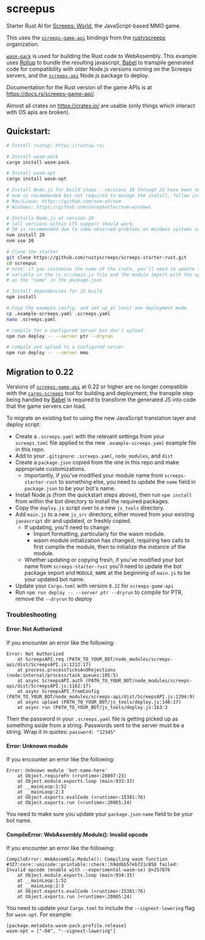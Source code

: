 # screepus

Starter Rust AI for [Screeps: World][screeps], the JavaScript-based MMO game.

This uses the [`screeps-game-api`] bindings from the [rustyscreeps] organization.

[`wasm-pack`] is used for building the Rust code to WebAssembly. This example uses [Rollup] to
bundle the resulting javascript, [Babel] to transpile generated code for compatibility with older
Node.js versions running on the Screeps servers, and the [`screeps-api`] Node.js package to deploy.

Documentation for the Rust version of the game APIs is at https://docs.rs/screeps-game-api/.

Almost all crates on https://crates.io/ are usable (only things which interact with OS
apis are broken).

## Quickstart:

```sh
# Install rustup: https://rustup.rs/

# Install wasm-pack
cargo install wasm-pack

# Install wasm-opt
cargo install wasm-opt

# Install Node.js for build steps - versions 16 through 22 have been tested, any should work
# nvm is recommended but not required to manage the install, follow instructions at:
# Mac/Linux: https://github.com/nvm-sh/nvm
# Windows: https://github.com/coreybutler/nvm-windows

# Installs Node.js at version 20
# (all versions within LTS support should work;
# 20 is recommended due to some observed problems on Windows systems using 22)
nvm install 20
nvm use 20

# Clone the starter
git clone https://github.com/rustyscreeps/screeps-starter-rust.git
cd screepus
# note: if you customize the name of the crate, you'll need to update the MODULE_NAME
# variable in the js_src/main.js file and the module import with the updated name, as well
# as the "name" in the package.json

# Install dependencies for JS build
npm install

# Copy the example config, and set up at least one deployment mode.
cp .example-screeps.yaml .screeps.yaml
nano .screeps.yaml

# compile for a configured server but don't upload
npm run deploy -- --server ptr --dryrun

# compile and upload to a configured server
npm run deploy -- --server mmo
```

## Migration to 0.22

Versions of [`screeps-game-api`] at 0.22 or higher are no longer compatible with the
[`cargo-screeps`] tool for building and deployment; the transpile step being handled by [Babel] is
required to transform the generated JS into code that the game servers can load.

To migrate an existing bot to using the new JavaScript translation layer and deploy script:

- Create a `.screeps.yaml` with the relevant settings from your `screeps.toml` file applied to the
  new `.example-screeps.yaml` example file in this repo.
- Add to your `.gitignore`: `.screeps.yaml`, `node_modules`, and `dist`
- Create a `package.json` copied from the one in this repo and make appropriate customizations.
  - Importantly, if you've modified your module name from `screeps-starter-rust` to something else,
    you need to update the `name` field in `package.json` to be your bot's name.
- Install Node.js (from the quickstart steps above), then run `npm install` from within the bot
  directory to install the required packages.
- Copy the `deploy.js` script over to a new `js_tools` directory.
- Add `main.js` to a new `js_src` directory, either moved from your existing `javascript` dir and
  updated, or freshly copied.
  - If updating, you'll need to change:
    - Import formatting, particularly for the wasm module.
    - wasm module initialization has changed, requiring two calls to first compile the module,
      then to initialize the instance of the module.
  - Whether updating or copying fresh, if you've modified your bot name from `screeps-starter-rust`
    you'll need to update the bot package import and `MODULE_NAME` at the beginning of `main.js`
    to be your updated bot name.
- Update your `Cargo.toml` with version `0.22` for `screeps-game-api`
- Run `npm run deploy -- --server ptr --dryrun` to compile for PTR, remove the `--dryrun` to deploy

### Troubleshooting

#### Error: Not Authorized

If you encounter an error like the following:

```
Error: Not Authorized
    at ScreepsAPI.req (PATH_TO_YOUR_BOT/node_modules/screeps-api/dist/ScreepsAPI.js:1212:17)
    at process.processTicksAndRejections (node:internal/process/task_queues:105:5)
    at async ScreepsAPI.auth (PATH_TO_YOUR_BOT/node_modules/screeps-api/dist/ScreepsAPI.js:1162:17)
    at async ScreepsAPI.fromConfig (PATH_TO_YOUR_BOT/node_modules/screeps-api/dist/ScreepsAPI.js:1394:9)
    at async upload (PATH_TO_YOUR_BOT/js_tools/deploy.js:148:17)
    at async run (PATH_TO_YOUR_BOT/js_tools/deploy.js:163:3
```

Then the password in your `.screeps.yaml` file is getting picked up as something aside from a string. Passwords sent to the server must be a string. Wrap it in quotes: `password: "12345"`

#### Error: Unknown module

If you encounter an error like the following:

```
Error: Unknown module 'bot-name-here'
    at Object.requireFn (<runtime>:20897:23)
    at Object.module.exports.loop (main:933:33)
    at __mainLoop:1:52
    at __mainLoop:2:3
    at Object.exports.evalCode (<runtime>:15381:76)
    at Object.exports.run (<runtime>:20865:24)
```

You need to make sure you update your `package.json` `name` field to be your bot name.

#### CompileError: WebAssembly.Module(): Invalid opcode

If you encounter an error like the following:

```
CompileError: WebAssembly.Module(): Compiling wasm function #327:core::unicode::printable::check::h9ddbb57eb721c858 failed: Invalid opcode (enable with --experimental-wasm-se) @+257876
    at Object.module.exports.loop (main:934:35)
    at __mainLoop:1:52
    at __mainLoop:2:3
    at Object.exports.evalCode (<runtime>:15381:76)
    at Object.exports.run (<runtime>:20865:24)
```

You need to update your `Cargo.toml` to include the `--signext-lowering` flag for `wasm-opt`. For example:

```
[package.metadata.wasm-pack.profile.release]
wasm-opt = ["-O4", "--signext-lowering"]
```

[screeps]: https://screeps.com/
[`wasm-pack`]: https://rustwasm.github.io/wasm-pack/
[Rollup]: https://rollupjs.org/
[Babel]: https://babeljs.io/
[`screeps-api`]: https://github.com/screepers/node-screeps-api
[`screeps-game-api`]: https://github.com/rustyscreeps/screeps-game-api/
[`cargo-screeps`]: https://github.com/rustyscreeps/cargo-screeps/
[rustyscreeps]: https://github.com/rustyscreeps/
